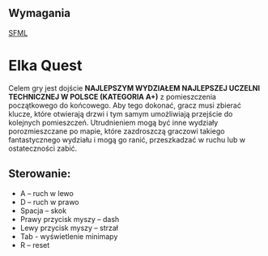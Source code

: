 ## Wymagania

[SFML](https://www.sfml-dev.org/tutorials/2.5/#getting-started)

# Elka Quest

Celem gry jest dojście **NAJLEPSZYM WYDZIAŁEM NAJLEPSZEJ UCZELNI TECHNICZNEJ W POLSCE
(KATEGORIA A+)** z pomieszczenia początkowego do końcowego. Aby tego dokonać, gracz musi zbierać
klucze, które otwierają drzwi i tym samym umożliwiają przejście do kolejnych pomieszczeń.
Utrudnieniem mogą być inne wydziały porozmieszczane po mapie, które zazdroszczą graczowi takiego
fantastycznego wydziału i mogą go ranić, przeszkadzać w ruchu lub w ostateczności zabić.

## Sterowanie:

- A – ruch w lewo
- D – ruch w prawo
- Spacja – skok
- Prawy przycisk myszy – dash
- Lewy przycisk myszy – strzał
- Tab - wyświetlenie minimapy
- R – reset

